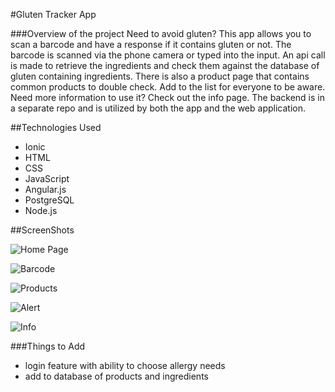 #Gluten Tracker App  

###Overview of the project
Need to avoid gluten? This app allows you to scan a barcode and have a response if it contains gluten or not. The barcode is scanned via the phone camera or typed into the input. An api call is made to retrieve the ingredients and check them against the database of gluten containing ingredients. There is also a product page that contains common products to double check. Add to the list for everyone to be aware. Need more information to use it? Check out the info page. The backend is in a separate repo and is utilized by both the app and the web application.

##Technologies Used
* Ionic
* HTML
* CSS
* JavaScript
* Angular.js
* PostgreSQL
* Node.js

##ScreenShots

![Home Page](screenShots/home.PNG "Home Page")


![Barcode](screenShots/barcode.PNG "Scanner using Phone Camera")


![Products](screenShots/products.PNG "Products Page")

![Alert](screenShots/alert.PNG "Alert after Product Added")

![Info](screenShots/info.PNG "Info Page")

###Things to Add
* login feature with ability to choose allergy needs
* add to database of products and ingredients
